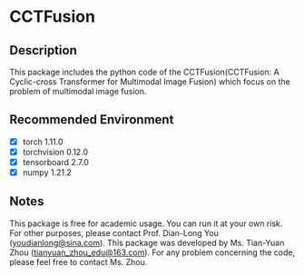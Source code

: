 
# CCTFusion
## Description
This package includes the python code of the CCTFusion(CCTFusion: A Cyclic-cross Transformer for Multimodal Image
Fusion) which focus on the problem of multimodal image fusion.

## Recommended Environment

 - [x] torch 1.11.0
 - [x] torchvision 0.12.0
 - [x] tensorboard  2.7.0
 - [x] numpy 1.21.2

## Notes
This package is free for academic usage. You can run it at your own risk. For other purposes, please contact Prof. Dian-Long You (youdianlong@sina.com).
This package was developed by Ms. Tian-Yuan Zhou (tianyuan_zhou_edu@163.com). For any problem concerning the code, please feel free to contact Ms. Zhou.
